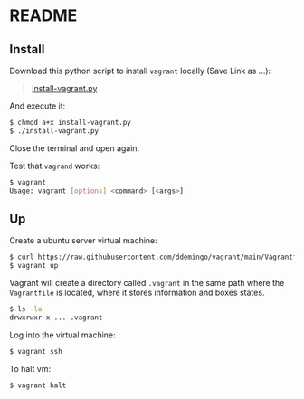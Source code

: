 # README

## Install

Download this python script to install `vagrant` locally (Save Link as ...):

> [install-vagrant.py](https://raw.githubusercontent.com/ddemingo/vagrant/main/install-vagrant.py)



And execute it:

```sh
$ chmod a+x install-vagrant.py
$ ./install-vagrant.py
```

Close the terminal and open again.

Test that `vagrand` works:

```sh
$ vagrant
Usage: vagrant [options] <command> [<args>]
```

## Up

Create a ubuntu server virtual machine:

```sh
$ curl https://raw.githubusercontent.com/ddemingo/vagrant/main/Vagrantfile -o Vagrantfile
$ vagrant up
```

Vagrant will create a directory called `.vagrant` in the same path where the `Vagrantfile` is located, where it stores information and boxes states. 

```sh
$ ls -la
drwxrwxr-x ... .vagrant
```

Log into the virtual machine:

```sh
$ vagrant ssh
```

To halt vm:

```sh
$ vagrant halt
```